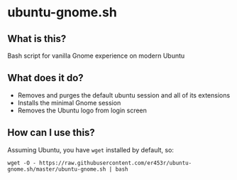 # ubuntu-gnome.sh

## What is this?

Bash script for vanilla Gnome experience on modern Ubuntu

## What does it do?

- Removes and purges the default ubuntu session and all of its extensions
- Installs the minimal Gnome session
- Removes the Ubuntu logo from login screen

## How can I use this?

Assuming Ubuntu, you have `wget` installed by default, so: 

    wget -O - https://raw.githubusercontent.com/er453r/ubuntu-gnome.sh/master/ubuntu-gnome.sh | bash
